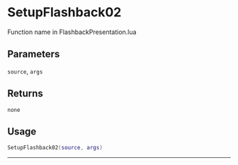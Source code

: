 # SetupFlashback02
Function name in FlashbackPresentation.lua
## Parameters
`source`, `args`
## Returns
`none`
## Usage
```lua
SetupFlashback02(source, args)
```
---
